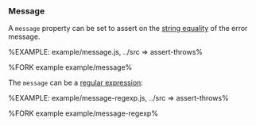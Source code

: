 
### Message

A `message` property can be set to assert on the [string equality](t) of the error message.

%EXAMPLE: example/message.js, ../src => assert-throws%

%FORK example example/message%

The `message` can be a [regular expression](t):

%EXAMPLE: example/message-regexp.js, ../src => assert-throws%

%FORK example example/message-regexp%
